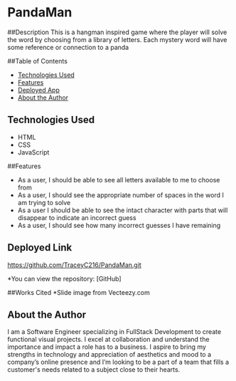 # PandaMan

##Description
This is a hangman inspired game where the player will solve the word by choosing from a library of letters. Each mystery word will have some reference or connection to a panda

##Table of Contents
* [Technologies Used](#technologiesused)
* [Features](#features)
* [Deployed App](#deployment)
* [About the Author](#author)

## <a name="technologiesused"></a> Technologies Used
* HTML
* CSS
* JavaScript

##Features
* As a user, I should be able to see all letters available to me to choose from
* As a user, I should see the appropriate number of spaces in the word I am trying to solve
* As a user I should be able to see the intact character with parts that will disappear to indicate an incorrect guess
* As a user, I should see how many incorrect guesses I have remaining

## <a name="deployment"></a>Deployed Link
https://github.com/TraceyC216/PandaMan.git

*You can view the repository:
[GitHub]

##Works Cited
*Slide image from <a href="https://www.vecteezy.com/?utm_source=vecteezy-download&utm_medium=license-info-pdf&utm_campaign=license-info-document"></a>Vecteezy.com

## <a name="author"></a>About the Author
I am a Software Engineer specializing in FullStack Development to create functional visual projects. I excel at collaboration and understand the importance and impact a role has to a business. I aspire to bring my strengths in technology and appreciation of aesthetics and mood to a company’s online presence and I’m looking to be a part of a team that fills a customer's needs related to a subject close to their hearts.
